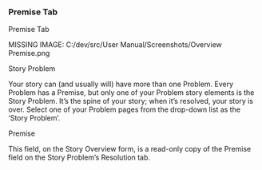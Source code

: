 ### Premise Tab ###
Premise Tab <br/>

MISSING IMAGE: C:/dev/src/User Manual/Screenshots/Overview Premise.png <br/>


Story Problem <br/>

Your story can (and usually will) have more than one Problem. Every Problem has a Premise, but only one of your Problem story elements is the Story Problem. It’s the spine of your story; when it’s resolved, your story is over. Select one of your  Problem pages from the drop-down list as the ‘Story Problem’. <br/>

Premise <br/>

This field, on the Story Overview form, is a read-only copy of the Premise field on the Story Problem’s Resolution tab.  <br/>


